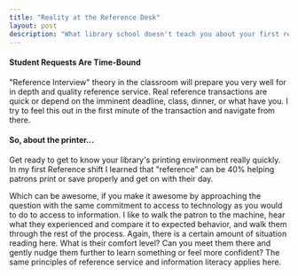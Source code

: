 ```yaml
---
title: "Reality at the Reference Desk"
layout: post
description: "What library school doesn't teach you about your first reference shift."
---
```




#### Student Requests Are Time-Bound

"Reference Interview" theory in the classroom will prepare you very well for in depth and quality reference service. Real reference transactions are quick or depend on the imminent deadline, class, dinner, or what have you.  I try to feel this out in the first minute of the transaction and navigate from there.

#### So, about the printer...

Get ready to get to know your library's printing environment really quickly.  In my first Reference shift I learned that "reference" can be 40% helping patrons print or save properly and get on with their day.  

Which can be awesome, if you make it awesome by approaching the question with the same commitment to access to technology as you would to do to access to information.  I like to walk the patron to the machine, hear what they experienced and compare it to expected behavior, and walk them through the rest of the process.  Again, there is a certain amount of situation reading here.  What is their comfort level? Can you meet them there and gently nudge them further to learn something or feel more confident?  The same principles of reference service and information literacy applies here.